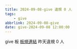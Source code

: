 ```yaml
---
title: 2024-09-08-give 違規 0 人
tags:
    - give
abbrlink: 2024-09-08-give
date: give-2024-09-08 12:00:00
---
```

give 板 [板規連結](https://www.ptt.cc/bbs/give/M.1612495900.A.C32.html)
昨天違規 0 人
